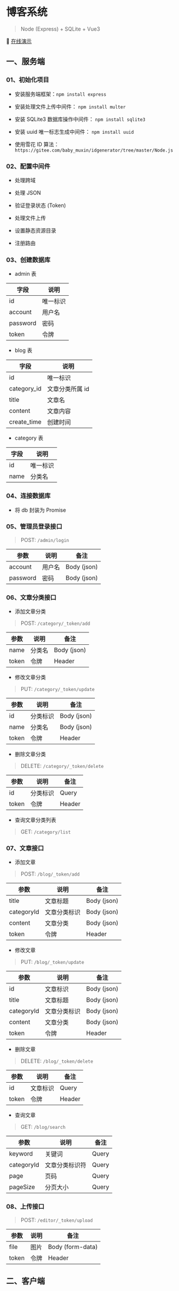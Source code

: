 # 博客系统

> Node (Express) + SQLite + Vue3

🔗 [在线演示]()

## 一、服务端

### 01、初始化项目

- 安装服务端框架：`npm install express`

- 安装处理文件上传中间件： `npm install multer`

- 安装 SQLite3 数据库操作中间件： `npm install sqlite3`

- 安装 uuid 唯一标志生成中间件： `npm install uuid`

- 使用雪花 ID 算法：`https://gitee.com/baby_muxin/idgenerator/tree/master/Node.js`

### 02、配置中间件

- 处理跨域

- 处理 JSON

- 验证登录状态 (Token)

- 处理文件上传

- 设置静态资源目录

- 注册路由

### 03、创建数据库

- admin 表

| 字段 | 说明 |
| --- | --- |
| id | 唯一标识 |
| account | 用户名 |
| password | 密码 |
| token | 令牌 |

- blog 表

| 字段 | 说明 |
| --- | --- |
| id | 唯一标识 |
| category_id | 文章分类所属 id |
| title | 文章名 |
| content | 文章内容 |
| create_time | 创建时间 |

- category 表

| 字段 | 说明 |
| --- | --- |
| id | 唯一标识 |
| name | 分类名 |

### 04、连接数据库

- 将 db 封装为 Promise

### 05、管理员登录接口

> POST: `/admin/login`

| 参数 | 说明 | 备注 |
| --- | --- | --- |
| account | 用户名 | Body (json) |
| password | 密码 | Body (json) |

### 06、文章分类接口

- 添加文章分类

> POST: `/category/_token/add`

| 参数 | 说明 | 备注 |
| --- | --- | --- |
| name | 分类名 | Body (json) |
| token | 令牌 | Header |

- 修改文章分类

> PUT: `/category/_token/update`

| 参数 | 说明 | 备注 |
| --- | --- | --- |
| id | 分类标识 | Body (json) |
| name | 分类名 | Body (json) |
| token | 令牌 | Header |

- 删除文章分类

> DELETE: `/category/_token/delete`

| 参数 | 说明 | 备注 |
| --- | --- | --- |
| id | 分类标识 | Query |
| token | 令牌 | Header |

- 查询文章分类列表

> GET: `/category/list`

### 07、文章接口

- 添加文章

> POST: `/blog/_token/add`

| 参数 | 说明 | 备注 |
| --- | --- | --- |
| title | 文章标题 | Body (json) |
| categoryId | 文章分类标识 | Body (json) |
| content | 文章分类 | Body (json) |
| token | 令牌 | Header |

- 修改文章

> PUT: `/blog/_token/update`

| 参数 | 说明 | 备注 |
| --- | --- | --- |
| id | 文章标识 | Body (json) |
| title | 文章标题 | Body (json) |
| categoryId | 文章分类标识 | Body (json) |
| content | 文章分类 | Body (json) |
| token | 令牌 | Header |

- 删除文章

> DELETE: `/blog/_token/delete`

| 参数 | 说明 | 备注 |
| --- | --- | --- |
| id | 文章标识 | Query |
| token | 令牌 | Header |

- 查询文章

> GET: `/blog/search`

| 参数 | 说明 | 备注 |
| --- | --- | --- |
| keyword | 关键词 | Query |
| categoryId | 文章分类标识符 | Query |
| page | 页码 | Query |
| pageSize | 分页大小 | Query |

### 08、上传接口

> POST: `/editor/_token/upload`

| 参数 | 说明 | 备注 |
| --- | --- | --- |
| file | 图片 | Body (form-data) |
| token | 令牌 | Header |

## 二、客户端
